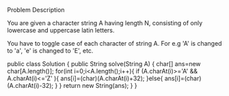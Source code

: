 Problem Description

You are given a character string A having length N, consisting of only lowercase and uppercase latin letters.

You have to toggle case of each character of string A. For e.g 'A' is changed to 'a', 'e' is changed to 'E', etc.

public class Solution {
    public String solve(String A) {
        char[] ans=new char[A.length()];
    for(int i=0;i<A.length();i++){
       if (A.charAt(i)>='A' && A.charAt(i)<='Z' ){
           ans[i]=(char)(A.charAt(i)+32);
       }else{
          ans[i]=(char)(A.charAt(i)-32); 
       }
        }
        return new String(ans);
    }
}
